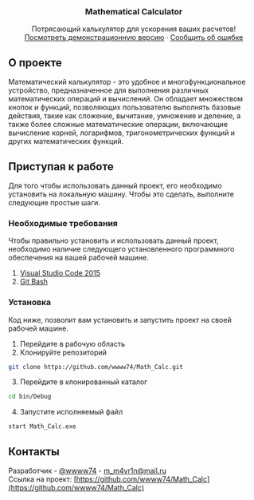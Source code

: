 <br />
<div align="center">
  <a href="https://github.com/wwww74/Math_Calc">
  </a>

  <h3 align="center">Mathematical Calculator</h3>

  <p align="center">
    Потрясающий калькулятор для ускорения ваших расчетов!
    <br />
    <a href="https://github.com/wwww74/Math_Calc">Посмотреть демонстрационную версию</a>
    ·
    <a href="https://github.com/wwww74/Math_Calc/issues">Сообщить об ошибке</a>
  </p>
</div>

## О проекте
Математический калькулятор - это удобное и многофункциональное устройство, предназначенное для выполнения различных математических операций и вычислений. Он обладает множеством кнопок и функций, позволяющих пользователю выполнять базовые действия, такие как сложение, вычитание, умножение и деление, а также более сложные математические операции, включающие вычисление корней, логарифмов, тригонометрических функций и других математических функций.
## Приступая к работе
Для того чтобы использовать данный проект, его необходимо установить на локальную машину. Чтобы это сделать, выполните следующие простые шаги.
### Необходимые требования
Чтобы правильно установить и использовать данный проект, необходимо наличие следующего установленного программного обеспечения на вашей рабочей машине.

1. [Visual Studio Code 2015](https://www.ryadel.com/en/visual-studio-2019-vs2017-vs2015-vs2013-vs2012-older-download-iso-offline-installer/)
2. [Git Bash](https://git-scm.com/downloads) 
### Установка
Код ниже, позволит вам установить и запустить проект на своей рабочей машине.

1. Перейдите в рабочую область
2. Клонируйте репозиторий
```sh
git clone https://github.com/wwww74/Math_Calc.git
```
3. Перейдите в клонированный каталог
```sh
cd bin/Debug
```
4. Запустите исполняемый файл
```sh
start Math_Calc.exe
```
## Контакты
Разработчик - [@wwww74](https://t.me/wwww74) - m_m4vr1n@mail.ru
<br/>
Ссылка на проект: [https://github.com/wwww74/Math_Calc](https://github.com/wwww74/Math_Calc)
